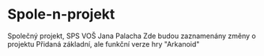# Spole-n-projekt
Společný projekt, SPS VOŠ Jana Palacha
Zde budou zaznamenány změny o projektu
Přidaná základní, ale funkční verze hry "Arkanoid"
